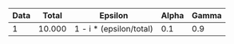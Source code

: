 | Data          | Total           | Epsilon                  | Alpha   | Gamma 
| ------------- |-------------    | -------                  | --------|------
|  1            |  10.000         |1 - i * (epsilon/total)   |0.1      | 0.9
